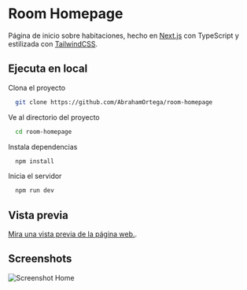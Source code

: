 # Room Homepage

Página de inicio sobre habitaciones, hecho en [Next.js](https://nextjs.org) con TypeScript y estilizada con [TailwindCSS](https://tailwindcss.com/).

## Ejecuta en local

Clona el proyecto

```bash
  git clone https://github.com/AbrahamOrtega/room-homepage
```

Ve al directorio del proyecto

```bash
  cd room-homepage
```

Instala dependencias

```bash
  npm install
```

Inicia el servidor

```bash
  npm run dev
```

## Vista previa

[Mira una vista previa de la página web.](https://room-homepage.abrahamortegadev.software/).

## Screenshots

![Screenshot Home](https://room-homepage.abrahamortegadev.software/screenshots/home.png)

